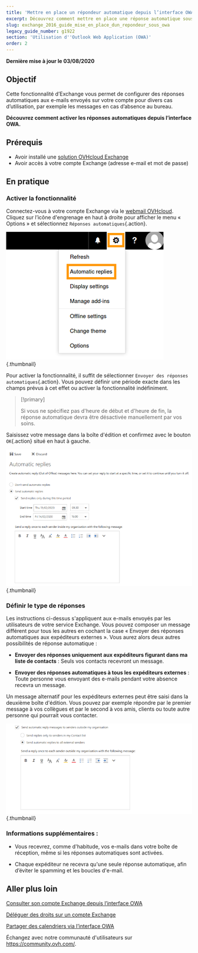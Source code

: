```yaml
---
title: 'Mettre en place un répondeur automatique depuis l’interface OWA'
excerpt: Découvrez comment mettre en place une réponse automatique sous OWA
slug: exchange_2016_guide_mise_en_place_dun_repondeur_sous_owa
legacy_guide_number: g1922
section: 'Utilisation d''Outlook Web Application (OWA)'
order: 2
---
```


**Dernière mise à jour le 03/08/2020**

## Objectif

Cette fonctionnalité d’Exchange vous permet de configurer des réponses automatiques aux e-mails envoyés sur votre compte pour divers cas d’utilisation, par exemple les messages en cas d’absence au bureau.

**Découvrez comment activer les réponses automatiques depuis l’interface OWA.**


## Prérequis

- Avoir installé une [solution OVHcloud Exchange](https://www.ovh.com/fr/emails/hosted-exchange/) 
- Avoir accès à votre compte Exchange (adresse e-mail et mot de passe)


## En pratique

### Activer la fonctionnalité

Connectez-vous à votre compte Exchange via le [webmail OVHcloud](https://www.ovh.com/fr/mail/). Cliquez sur l’icône d'engrenage en haut à droite pour afficher le menu « Options » et sélectionnez `Réponses automatiques`{.action}.

![owa options](images/exchange-autorep-step1.png){.thumbnail}

Pour activer la fonctionnalité, il suffit de sélectionner `Envoyer des réponses automatiques`{.action}. Vous pouvez définir une période exacte dans les champs prévus à cet effet ou activer la fonctionnalité indéfiniment. 

> [!primary]
>
> Si vous ne spécifiez pas d'heure de début et d'heure de fin, la réponse automatique devra être désactivée manuellement par vos soins.
>

Saisissez votre message dans la boîte d'édition et confirmez avec le bouton `OK`{.action} situé en haut à gauche.

![owa répondeur automatique](images/exchange-autorep-step2.png){.thumbnail}


### Définir le type de réponses

Les instructions ci-dessus s'appliquent aux e-mails envoyés par les utilisateurs de votre service Exchange. Vous pouvez composer un message différent pour tous les autres en cochant la case « Envoyer des réponses automatiques aux expéditeurs externes ». Vous aurez alors deux autres possibilités de réponse automatique :

- **Envoyer des réponses uniquement aux expéditeurs figurant dans ma liste de contacts** : Seuls vos contacts recevront un message.

- **Envoyer des réponses automatiques à tous les expéditeurs externes** : Toute personne vous envoyant des e-mails pendant votre absence recevra un message.

Un message alternatif pour les expéditeurs externes peut être saisi dans la deuxième boîte d'édition. Vous pouvez par exemple répondre par le premier message à vos collègues et par le second à vos amis, clients ou toute autre personne qui pourrait vous contacter.

![owa ajout de réponse](images/exchange-autorep-step3.png){.thumbnail}


### Informations supplémentaires :

- Vous recevrez, comme d'habitude, vos e-mails dans votre boîte de réception, même si les réponses automatiques sont activées.

- Chaque expéditeur ne recevra qu'une seule réponse automatique, afin d’éviter le spamming et les boucles d'e-mail.


## Aller plus loin

[ Consulter son compte Exchange depuis l’interface OWA](../exchange-2016-guide-utilisation-outlook-web-app/)

[Déléguer des droits sur un compte Exchange](../exchange-donner-les-droits-full-access-sur-un-compte/)

[Partager des calendriers via l’interface OWA](../exchange-2016-partager-un-calendrier-via-le-webmail-owa/)

Échangez avec notre communauté d'utilisateurs sur <https://community.ovh.com/>.
